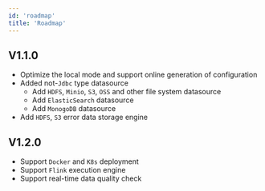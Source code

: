 ```yaml
---
id: 'roadmap'
title: 'Roadmap'
---
```

## V1.1.0
- Optimize the local mode and support online generation of configuration
- Added not-`Jdbc` type datasource
     - Add `HDFS`, `Minio`, `S3`, `OSS` and other file system datasource
     - Add `ElasticSearch` datasource
     - Add `MonogoDB` datasource
- Add `HDFS`, `S3` error data storage engine

## V1.2.0
- Support `Docker` and `K8s` deployment
- Support `Flink` execution engine
- Support real-time data quality check
